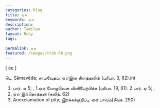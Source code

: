 ```yaml
---
categories: blog
title: ஏஎ
keywords: ஏஎ
description: 
author: Tamilan
layout: Ruby
tags: 
 
permalink: ஏஎ
featured: /images/ttak-48.png
---
```

  
[ ēe ]  
  
பெ. Sāmavēda; சாமவேதம். ஏஎஇன கிளத்தலின் (பரிபா. 3, 62).int  
1. பார். ஏ 5; , 1.ஏஎ யோஒவென விளியேற்பிக்க (பரிபா. 19, 61). 2.பார். ஏ 5; ,  
2. ஏஎ இஃதொத்தன் (கலித். 62)  
3. Anexclamation of pity; இரக்கக்குறிப்பு. ஏஎ பாவம்(சீவக. 290)